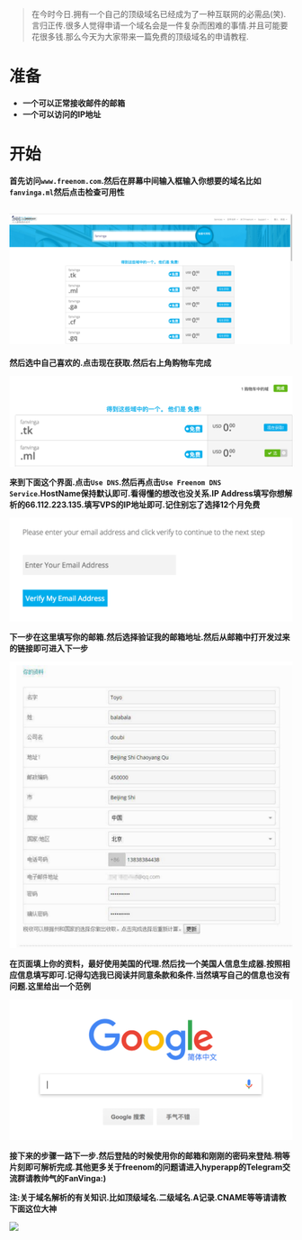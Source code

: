 > 在今时今日.拥有一个自己的顶级域名已经成为了一种互联网的必需品(笑).言归正传.很多人觉得申请一个域名会是一件复杂而困难的事情.并且可能要花很多钱.那么今天为大家带来一篇免费的顶级域名的申请教程.



# 准备



* **一个可以正常接收邮件的邮箱**
* **一个可以访问的IP地址**



# 开始



**首先访问`www.freenom.com`.然后在屏幕中间输入框输入你想要的域名比如`fanvinga.ml`然后点击检查可用性**

## ![](./images/1.jpg)



**然后选中自己喜欢的.点击现在获取.然后右上角购物车完成**

![](./images/2.jpg)





**来到下面这个界面.点击`Use DNS`.然后再点击`Use Freenom DNS Service`.HostName保持默认即可.看得懂的想改也没关系.IP Address填写你想解析的66.112.223.135.填写VPS的IP地址即可.记住别忘了选择12个月免费**



![](./images/3.jpg)

**下一步在这里填写你的邮箱.然后选择验证我的邮箱地址.然后从邮箱中打开发过来的链接即可进入下一步**

![](./images/4.jpg)

**在页面填上你的资料，最好使用美国的代理.然后找一个美国人信息生成器.按照相应信息填写即可.记得勾选我已阅读并同意条款和条件.当然填写自己的信息也没有问题.这里给出一个范例**

![](./images/5.jpg)

**接下来的步骤一路下一步.然后登陆的时候使用你的邮箱和刚刚的密码来登陆.稍等片刻即可解析完成.其他更多关于freenom的问题请进入hyperapp的Telegram交流群请教帅气的FanVinga:)**

**注:关于域名解析的有关知识.比如顶级域名.二级域名.A记录.CNAME等等请请教下面这位大神**

![](./images/6.jpg)

